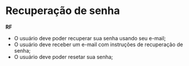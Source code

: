 # Recuperação de senha

**RF**

- O usuário deve poder recuperar sua senha usando seu e-mail;
- O usuário deve receber um e-mail com instruções de recuperação de senha;
- O usuário deve poder resetar sua senha;
